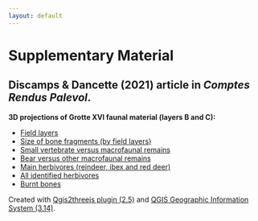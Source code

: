```yaml
---
layout: default
---
```

# Supplementary Material 
## Discamps & Dancette (2021) article in *Comptes Rendus Palevol*. 

**3D projections of Grotte XVI faunal material (layers B and C):**

* [Field layers](./layers.html)
* [Size of bone fragments (by field layers)](./layers_size.html)
* [Small vertebrate versus macrofaunal remains](./svert.html)
* [Bear versus other macrofaunal remains](./bear.html)
* [Main herbivores (reindeer, ibex and red deer)](./mainherb.html)
* [All identified herbivores](./allherb.html)
* [Burnt bones](./burnt.html)

Created with [Qgis2threejs plugin (2.5)](https://qgis2threejs.readthedocs.io/en/docs/) and [QGIS Geographic Information System (3.14)](http://qgis.osgeo.org/).
